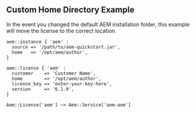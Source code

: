 
## Custom Home Directory Example

In the event you changed the default AEM installation folder, this example will move the license to the correct location.

~~~ puppet
aem::instance { 'aem' :
  source => '/path/to/aem-quickstart.jar',
  home   => '/opt/aem/author',
}

aem::license { 'aem' :
  customer    => 'Customer Name',
  home        => '/opt/aem/author',
  license_key => 'enter-your-key-here',
  version     => '6.1.0',
}

Aem::License['aem'] ~> Aem::Service['aem-aem']
~~~

